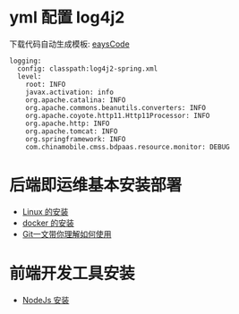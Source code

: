 # yml 配置 log4j2

下载代码自动生成模板: [eaysCode](https://github.com/yangkaihu/Notes/archive/refs/heads/master.zip)
```
logging:
  config: classpath:log4j2-spring.xml
  level:
    root: INFO
    javax.activation: info
    org.apache.catalina: INFO
    org.apache.commons.beanutils.converters: INFO
    org.apache.coyote.http11.Http11Processor: INFO
    org.apache.http: INFO
    org.apache.tomcat: INFO
    org.springframework: INFO
    com.chinamobile.cmss.bdpaas.resource.monitor: DEBUG
  ```

#   后端即运维基本安装部署

- [Linux 的安装](https://github.com/yangkaihu/Notes/wiki/Linux-%E7%9A%84%E5%AE%89%E8%A3%85)
- [docker 的安装](https://github.com/yangkaihu/Notes/wiki/docker--%E7%9A%84%E5%AE%89%E8%A3%85)
- [Git一文带你理解如何使用](https://github.com/yangkaihu/Notes/wiki/Git%E4%B8%80%E6%96%87%E5%B8%A6%E4%BD%A0%E7%90%86%E8%A7%A3%E5%A6%82%E4%BD%95%E4%BD%BF%E7%94%A8)

#  前端开发工具安装
- [NodeJs 安装](https://github.com/yangkaihu/Notes/wiki/NodeJs-%E5%AE%89%E8%A3%85%E4%B8%8E%E9%85%8D%E7%BD%AE%EF%BC%88%E9%87%8D%E8%A6%81%EF%BC%89)
                                                                          




